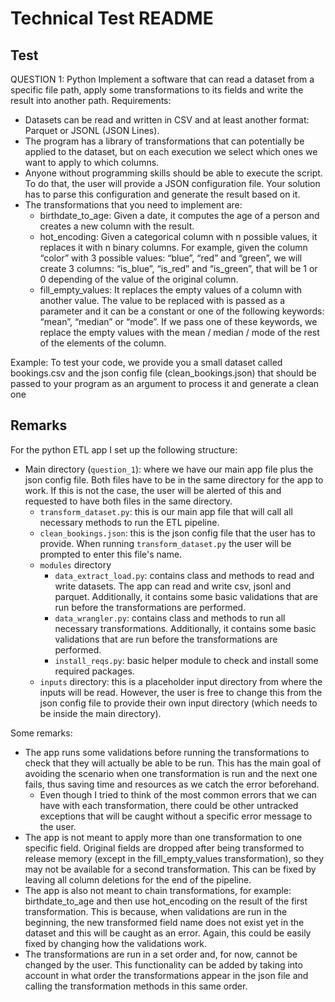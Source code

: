 
# Technical Test README #

## Test ##
QUESTION 1: Python
Implement a software that can read a dataset from a specific file path, apply some transformations to its fields and write the result into another path.
Requirements:
- Datasets can be read and written in CSV and at least another format: Parquet or JSONL (JSON Lines).
- The program has a library of transformations that can potentially be applied to the dataset, but on each execution we select which ones we want to apply to which columns.
- Anyone without programming skills should be able to execute the script. To do that, the user will provide a JSON configuration file. Your solution has to parse this configuration and generate the result based on it.
- The transformations that you need to implement are:
    - birthdate_to_age: Given a date, it computes the age of a person and creates a new column with the result.
    - hot_encoding: Given a categorical column with n possible values, it replaces it with n binary columns. For example, given the column “color” with 3 possible values: “blue”, “red” and “green”, we will create 3 columns: “is_blue”, “is_red” and “is_green”, that will be 1 or 0 depending of the value of the original column.
    - fill_empty_values: It replaces the empty values of a column with another value. The value to be replaced with is passed as a parameter and it can be a constant or one of the following keywords: “mean”, “median” or “mode”. If we pass one of these keywords, we replace the empty values with the mean / median / mode of the rest of the elements of the column.

Example: To test your code, we provide you a small dataset called bookings.csv and the json config file (clean_bookings.json) that should be passed to your program as an argument to process it and generate a clean one

## Remarks ##

For the python ETL app I set up the following structure:
- Main directory (`question_1`): where we have our main app file plus the json config file. Both files have to be in the same directory for the app to work. If this is not the case, the user will be alerted of this and requested to have both files in the same directory.
    - `transform_dataset.py`: this is our main app file that will call all necessary methods to run the ETL pipeline.
    - `clean_bookings.json`: this is the json config file that the user has to provide. When running `transform_dataset.py` the user will be prompted to enter this file's name.
    - `modules` directory
        - `data_extract_load.py`: contains class and methods to read and write datasets. The app can read and write csv, jsonl and parquet. Additionally, it contains some basic validations that are run before the transformations are performed.
        - `data_wrangler.py`: contains class and methods to run all necessary transformations. Additionally, it contains some basic validations that are run before the transformations are performed.
        - `install_reqs.py`: basic helper module to check and install some required packages.
    - `inputs` directory: this is a placeholder input directory from where the inputs will be read. However, the user is free to change this from the json config file to provide their own input directory (which needs to be inside the main directory).

Some remarks:
- The app runs some validations before running the transformations to check that they will actually be able to be run. This has the main goal of avoiding the scenario when one transformation is run and the next one fails, thus saving time and resources as we catch the error beforehand. 
    - Even though I tried to think of the most common errors that we can have with each transformation, there could be other untracked exceptions that will be caught without a specific error message to the user.
- The app is not meant to apply more than one transformation to one specific field. Original fields are dropped after being transformed to release memory (except in the fill_empty_values transformation), so they may not be available for a second transformation. This can be fixed by leaving all column deletions for the end of the pipeline.
- The app is also not meant to chain transformations, for example: birthdate_to_age and then use hot_encoding on the result of the first transformation. This is because, when validations are run in the beginning, the new transformed field name does not exist yet in the dataset and this will be caught as an error. Again, this could be easily fixed by changing how the validations work.
- The transformations are run in a set order and, for now, cannot be changed by the user. This functionality can be added by taking into account in what order the transformations appear in the json file and calling the transformation methods in this same order.

